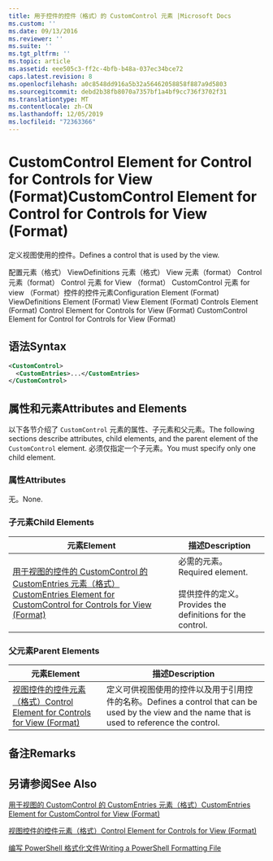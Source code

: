 ```yaml
---
title: 用于控件的控件（格式）的 CustomControl 元素 |Microsoft Docs
ms.custom: ''
ms.date: 09/13/2016
ms.reviewer: ''
ms.suite: ''
ms.tgt_pltfrm: ''
ms.topic: article
ms.assetid: eee505c3-ff2c-4bfb-b48a-037ec34bce72
caps.latest.revision: 8
ms.openlocfilehash: a0c8548dd916a5b32a56462058858f887a9d5803
ms.sourcegitcommit: debd2b38fb8070a7357bf1a4bf9cc736f3702f31
ms.translationtype: MT
ms.contentlocale: zh-CN
ms.lasthandoff: 12/05/2019
ms.locfileid: "72363366"
---
```

# <a name="customcontrol-element-for-control-for-controls-for-view-format"></a><span data-ttu-id="0fe28-102">CustomControl Element for Control for Controls for View (Format)</span><span class="sxs-lookup"><span data-stu-id="0fe28-102">CustomControl Element for Control for Controls for View (Format)</span></span>

<span data-ttu-id="0fe28-103">定义视图使用的控件。</span><span class="sxs-lookup"><span data-stu-id="0fe28-103">Defines a control that is used by the view.</span></span>

<span data-ttu-id="0fe28-104">配置元素（格式） ViewDefinitions 元素（格式） View 元素（format） Control 元素（format） Control 元素 for View （format） CustomControl 元素 for view （Format）控件的控件元素</span><span class="sxs-lookup"><span data-stu-id="0fe28-104">Configuration Element (Format) ViewDefinitions Element (Format) View Element (Format) Controls Element (Format) Control Element for Controls for View (Format) CustomControl Element for Control for Controls for View (Format)</span></span>

## <a name="syntax"></a><span data-ttu-id="0fe28-105">语法</span><span class="sxs-lookup"><span data-stu-id="0fe28-105">Syntax</span></span>

```xml
<CustomControl>
  <CustomEntries>...</CustomEntries>
</CustomControl>
```

## <a name="attributes-and-elements"></a><span data-ttu-id="0fe28-106">属性和元素</span><span class="sxs-lookup"><span data-stu-id="0fe28-106">Attributes and Elements</span></span>

<span data-ttu-id="0fe28-107">以下各节介绍了 `CustomControl` 元素的属性、子元素和父元素。</span><span class="sxs-lookup"><span data-stu-id="0fe28-107">The following sections describe attributes, child elements, and the parent element of the `CustomControl` element.</span></span> <span data-ttu-id="0fe28-108">必须仅指定一个子元素。</span><span class="sxs-lookup"><span data-stu-id="0fe28-108">You must specify only one child element.</span></span>

### <a name="attributes"></a><span data-ttu-id="0fe28-109">属性</span><span class="sxs-lookup"><span data-stu-id="0fe28-109">Attributes</span></span>

<span data-ttu-id="0fe28-110">无。</span><span class="sxs-lookup"><span data-stu-id="0fe28-110">None.</span></span>

### <a name="child-elements"></a><span data-ttu-id="0fe28-111">子元素</span><span class="sxs-lookup"><span data-stu-id="0fe28-111">Child Elements</span></span>

|<span data-ttu-id="0fe28-112">元素</span><span class="sxs-lookup"><span data-stu-id="0fe28-112">Element</span></span>|<span data-ttu-id="0fe28-113">描述</span><span class="sxs-lookup"><span data-stu-id="0fe28-113">Description</span></span>|
|-------------|-----------------|
|[<span data-ttu-id="0fe28-114">用于视图的控件的 CustomControl 的 CustomEntries 元素（格式）</span><span class="sxs-lookup"><span data-stu-id="0fe28-114">CustomEntries Element for CustomControl for Controls for View (Format)</span></span>](./customentries-element-for-customcontrol-for-controls-for-view-format.md)|<span data-ttu-id="0fe28-115">必需的元素。</span><span class="sxs-lookup"><span data-stu-id="0fe28-115">Required element.</span></span><br /><br /> <span data-ttu-id="0fe28-116">提供控件的定义。</span><span class="sxs-lookup"><span data-stu-id="0fe28-116">Provides the definitions for the control.</span></span>|

### <a name="parent-elements"></a><span data-ttu-id="0fe28-117">父元素</span><span class="sxs-lookup"><span data-stu-id="0fe28-117">Parent Elements</span></span>

|<span data-ttu-id="0fe28-118">元素</span><span class="sxs-lookup"><span data-stu-id="0fe28-118">Element</span></span>|<span data-ttu-id="0fe28-119">描述</span><span class="sxs-lookup"><span data-stu-id="0fe28-119">Description</span></span>|
|-------------|-----------------|
|[<span data-ttu-id="0fe28-120">视图控件的控件元素（格式）</span><span class="sxs-lookup"><span data-stu-id="0fe28-120">Control Element for Controls for View (Format)</span></span>](./control-element-for-controls-for-view-format.md)|<span data-ttu-id="0fe28-121">定义可供视图使用的控件以及用于引用控件的名称。</span><span class="sxs-lookup"><span data-stu-id="0fe28-121">Defines a control that can be used by the view and the name that is used to reference the control.</span></span>|

## <a name="remarks"></a><span data-ttu-id="0fe28-122">备注</span><span class="sxs-lookup"><span data-stu-id="0fe28-122">Remarks</span></span>

## <a name="see-also"></a><span data-ttu-id="0fe28-123">另请参阅</span><span class="sxs-lookup"><span data-stu-id="0fe28-123">See Also</span></span>

[<span data-ttu-id="0fe28-124">用于视图的 CustomControl 的 CustomEntries 元素（格式）</span><span class="sxs-lookup"><span data-stu-id="0fe28-124">CustomEntries Element for CustomControl for View (Format)</span></span>](./customentries-element-for-customcontrol-for-controls-for-configuration-format.md)

[<span data-ttu-id="0fe28-125">视图控件的控件元素（格式）</span><span class="sxs-lookup"><span data-stu-id="0fe28-125">Control Element for Controls for View (Format)</span></span>](./control-element-for-controls-for-view-format.md)

[<span data-ttu-id="0fe28-126">编写 PowerShell 格式化文件</span><span class="sxs-lookup"><span data-stu-id="0fe28-126">Writing a PowerShell Formatting File</span></span>](./writing-a-powershell-formatting-file.md)
